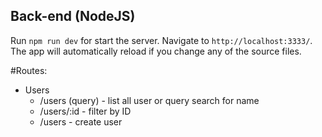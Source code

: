 ## Back-end (NodeJS)

Run `npm run dev` for start the server. Navigate to `http://localhost:3333/`. The app will automatically reload if you change any of the source files.

#Routes:

- Users
    - /users (query) - list all user or query search for name
    - /users/:id - filter by ID
    - /users - create user